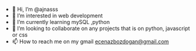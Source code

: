 - 👋 Hi, I’m @ajnasss
- 👀 I’m interested in web development
- 🌱 I’m currently learning mySQL ,python
- 💞️ I’m looking to collaborate on any projects that is on python, javascript or css
- 📫 How to reach me on my gmail ecenazbozdogan@gmail.com

<!---
ajnasss/ajnasss is a ✨ special ✨ repository because its `README.md` (this file) appears on your GitHub profile.
You can click the Preview link to take a look at your changes.
--->
